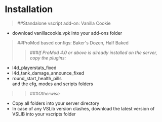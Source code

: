 # Installation  
>##Standalone vscript add-on: Vanilla Cookie  
 * download vanillacookie.vpk into your add-ons folder  
>##ProMod based configs: Baker's Dozen, Half Baked 
>>###*If ProMod 4.0 or above is already installed on the server, copy the plugins:*  
 * l4d_playerstats_fixed  
 * l4d_tank_damage_announce_fixed  
 * round_start_health_pills  
and the cfg, modes and scripts folders
>>###*Otherwise*  
 * Copy all folders into your server directory  
 * In case of any VSLib version clashes, download the latest version of VSLIB into your vscripts folder  


